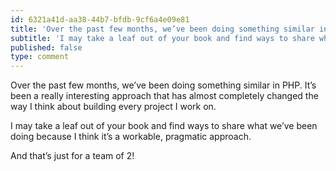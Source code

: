```yaml
---
id: 6321a41d-aa38-44b7-bfdb-9cf6a4e09e81
title: 'Over the past few months, we’ve been doing something similar in PHP.'
subtitle: 'I may take a leaf out of your book and find ways to share what we’ve been doing because I think it’s a workable, pragmatic approach.'
published: false
type: comment
---
```




Over the past few months, we’ve been doing something similar in PHP. It’s been a really interesting approach that has almost completely changed the way I think about building every project I work on.

I may take a leaf out of your book and find ways to share what we’ve been doing because I think it’s a workable, pragmatic approach.

And that’s just for a team of 2!

